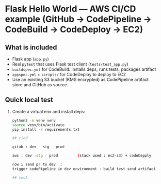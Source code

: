 # Flask Hello World — AWS CI/CD example (GitHub → CodePipeline → CodeBuild → CodeDeploy → EC2)

## What is included
- Flask app (`app.py`)
- Real `pytest` that uses Flask test client (`tests/test_app.py`)
- `buildspec.yml` for CodeBuild: installs deps, runs tests, packages artifact
- `appspec.yml` + `scripts/` for CodeDeploy to deploy to EC2
- Use an existing S3 bucket (KMS encrypted) as CodePipeline artifact store and GitHub as source.

## Quick local test
1. Create a virtual env and install deps:
   ```bash
   python3 -m venv venv
   source venv/bin/activate
   pip install -r requirements.txt

   ## cicd 

   gitub : dev - stg - prod 

   aws : dev -stg - prod         (stack used : ec2-s3) + codeDepply

   now i send pr to dev  :
   trigger codePipeline in dev environment : build test send artifact to s3 then trigger pr to stg , stg will also build test and deploy to stg env , same for prod 

   ## test